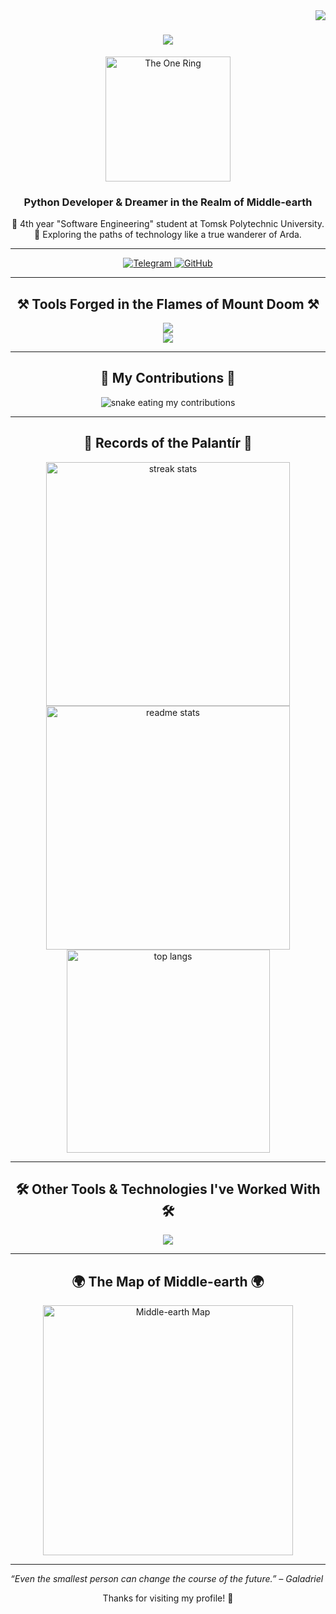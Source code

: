 <img align="right" src="https://visitor-badge.laobi.icu/badge?page_id=zhozhyr.zhozhyr" />

<h1 align="center">
    <img src="https://readme-typing-svg.herokuapp.com/?font=Righteous&size=35&center=true&vCenter=true&width=500&height=70&duration=4000&lines=Mae+govannen!+👋;Welcome+to+Middle-earth!" />
</h1>

<div align="center">
    <img src="https://upload.wikimedia.org/wikipedia/commons/0/0c/Ring_inscription.png" width="200" alt="The One Ring" />
</div>

<h3 align="center">Python Developer & Dreamer in the Realm of Middle-earth</h3>

<div align="center">
    🌱 4th year "Software Engineering" student at Tomsk Polytechnic University.<br>
    🌌 Exploring the paths of technology like a true wanderer of Arda.
</div>

---

<div align="center"> 
  <a href="https://t.me/zhozhyr" target="_blank">
     <img src="https://img.shields.io/badge/-Telegram-090909?style=for-the-badge&logo=telegram&logoColor=27A0D9" alt="Telegram" /> 
  </a>
  <a href="https://github.com/zhozhyr" target="_blank">
     <img src="https://img.shields.io/badge/-GitHub-090909?style=for-the-badge&logo=github" alt="GitHub" /> 
  </a>
</div>

---

<h2 align="center">⚒️ Tools Forged in the Flames of Mount Doom ⚒️</h2>
<div align="center">
    <img src="https://skillicons.dev/icons?i=pycharm,vscode,github,gitlab,git,postman,windows" /><br>
    <img src="https://skillicons.dev/icons?i=python,fastapi,django,postgres,docker,kubernetes,nginx,grafana,prometheus" /><br>
</div>

---

<h2 align="center">🐍 My Contributions 🐍</h2>
<div align="center">
  <img alt="snake eating my contributions" src="https://github-contribution-grid-snake.vercel.app/?username=zhozhyr&theme=dracula" />
</div>

---

<h2 align="center">📜 Records of the Palantír 📜</h2>
<div align="center">
  <img width="390" src="https://github-readme-streak-stats.herokuapp.com/?user=zhozhyr&count_private=true&theme=react&border_radius=10" alt="streak stats"/>
  <img width="390" src="https://github-readme-stats.vercel.app/api?username=zhozhyr&count_private=true&show_icons=true&theme=react&rank_icon=github&border_radius=10" alt="readme stats" />
  <br/>
  <img width="325" align="center" src="https://github-readme-stats.vercel.app/api/top-langs/?username=zhozhyr&hide=HTML&langs_count=8&layout=compact&theme=react&border_radius=10&size_weight=0.5&count_weight=0.5&exclude_repo=github-readme-stats" alt="top langs" />
</div>

---

<h2 align="center">🛠️ Other Tools & Technologies I've Worked With 🛠️</h2>
<div align="center">
    <img src="https://skillicons.dev/icons?i=java,cpp,net,linux,visualstudio,bootstrap,html,css,js,selenium,sqlite" /><br>
</div>

---


<h2 align="center">🌍 The Map of Middle-earth 🌍</h2>
<div align="center">
    <a href="https://lotr.fandom.com/wiki/Middle-earth" target="_blank">
        <img src="https://upload.wikimedia.org/wikipedia/commons/5/58/Middle-earth_map.svg" width="400" alt="Middle-earth Map" />
    </a>
</div>

---

_“Even the smallest person can change the course of the future.” – Galadriel_

<div align="center">
    Thanks for visiting my profile! 🌟
</div>
